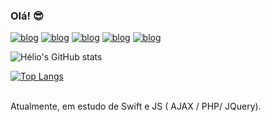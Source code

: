 ### Olá! 😎

[![blog](https://img.shields.io/badge/HTML5-E34F26?style=for-the-badge&logo=html5&logoColor=white)]()
[![blog](https://img.shields.io/badge/CSS3-1572B6?style=for-the-badge&logo=css3&logoColor=white)]()
[![blog](https://img.shields.io/badge/JavaScript-F7DF1E?style=for-the-badge&logo=javascript&logoColor=black)]()
[![blog](https://img.shields.io/badge/Python-14354C?style=for-the-badge&logo=python&logoColor=white)]()
[![blog](https://img.shields.io/badge/Java-ED8B00?style=for-the-badge&logo=openjdk&logoColor=white)]()

![Hélio's GitHub stats](https://github-readme-stats.vercel.app/api?username=devrsndz&show_icons=true&theme=radical)

[![Top Langs](https://github-readme-stats.vercel.app/api/top-langs/?username=devrsndz&hide_progress=true)](https://github.com/anuraghazra/github-readme-stats)

<br>
Atualmente, em estudo de Swift e JS ( AJAX /  PHP/  JQuery).
